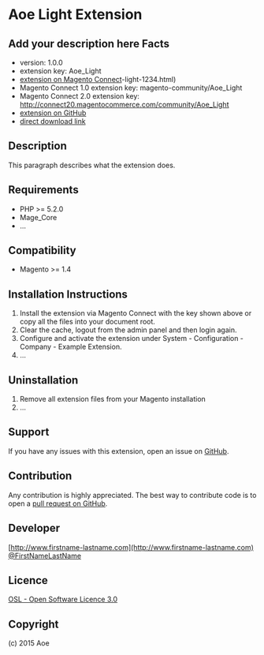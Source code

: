 Aoe Light Extension
=====================
Add your description here
Facts
-----
- version: 1.0.0
- extension key: Aoe_Light
- [extension on Magento Connect](http://www.magentocommerce.com/magento-connect/aoe)-light-1234.html)
- Magento Connect 1.0 extension key: magento-community/Aoe_Light
- Magento Connect 2.0 extension key: http://connect20.magentocommerce.com/community/Aoe_Light
- [extension on GitHub](https://github.com/aoe/Aoe_Light)
- [direct download link](http://connect.magentocommerce.com/community/get/Aoe_Light-1.0.0.tgz)

Description
-----------
This paragraph describes what the extension does.

Requirements
------------
- PHP >= 5.2.0
- Mage_Core
- ...

Compatibility
-------------
- Magento >= 1.4

Installation Instructions
-------------------------
1. Install the extension via Magento Connect with the key shown above or copy all the files into your document root.
2. Clear the cache, logout from the admin panel and then login again.
3. Configure and activate the extension under System - Configuration - Company - Example Extension.
4. ...

Uninstallation
--------------
1. Remove all extension files from your Magento installation
2. ...

Support
-------
If you have any issues with this extension, open an issue on [GitHub](https://github.com/aoe/Aoe_Light/issues).

Contribution
------------
Any contribution is highly appreciated. The best way to contribute code is to open a [pull request on GitHub](https://help.github.com/articles/using-pull-requests).

Developer
---------

[http://www.firstname-lastname.com](http://www.firstname-lastname.com)
[@FirstNameLastName](https://twitter.com/FirstNameLastName)

Licence
-------
[OSL - Open Software Licence 3.0](http://opensource.org/licenses/osl-3.0.php)

Copyright
---------
(c) 2015 Aoe
